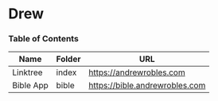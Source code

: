# Drew

### Table of Contents

| Name   | Folder | URL |
|--------|-----|------|
| Linktree |  index | https://andrewrobles.com |
| Bible App | bible | https://bible.andrewrobles.com |
